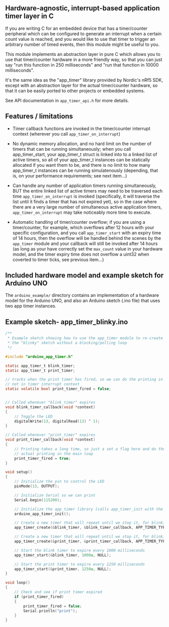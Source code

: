 ## Hardware-agnostic, interrupt-based application timer layer in C

If you are writing C for an embedded device that has a timer/counter peripheral which can
be configured to generate an interrupt when a certain count value is reached, and you would
like to use that timer to trigger an arbitrary number of timed events, then this module might
be useful to you.

This module implements an abstraction layer in pure C which allows you to use that timer/counter
hardware in a more friendly way, so that you can just say "run this function in 250 milliseconds" and
"run that function in 10000 milliseconds".

It's the same idea as the "app_timer" library provided by Nordic's nRf5 SDK,
except with an abstraction layer for the actual timer/counter hardware, so that it can
be easily ported to other projects or embedded systems.

See API documentation in `app_timer_api.h` for more details.

## Features / limitations

- Timer callback functions are invoked in the timer/counter interrupt context (wherever you call `app_timer_on_interrupt`)

- No dynamic memory allocation, and no hard limit on the number of timers that can be running simultaneously; when you call
  app_timer_start, your app_timer_t struct is linked into to a linked list of active timers, so all of your app_timer_t instances
  can be statically allocated if you want them to be, and there is no limit to how many app_timer_t instances can be running
  simulatenously (depending, that is, on your performance requirements; see next item...)

- Can handle any number of application timers running simultaneously, BUT the entire linked list of active timers may
  need to be traversed each time `app_timer_on_interrupt` is invoked (specifically, it will traverse the list until it
  finds a timer that has not expired yet), so in the case where there are a very large number of simultaneous active application
  timers, `app_timer_on_interrupt` may take noticeably more time to execute.

- Automatic handling of timer/counter overflow; if you are using a timer/counter, for example, which overflows after
  12 hours with your specific configuration, and you call `app_timer_start` with an expiry time of 14 hours,
  then the overflow will be handled behind the scenes by the `app_timer` module and your callback will still be
  invoked after 14 hours (as long as your have correctly set the `max_count` value in your hardware model, and the timer
  expiry time does not overflow a uint32 when coverted to timer ticks, see previous item...)

## Included hardware model and example sketch for Arduino UNO

The `arduino_example/` directory contains an implementation of a hardware model for
the Arduino UNO, and also an Arduino sketch (.ino file) that uses two app timer instances.

## Example sketch- app_timer_blinky.ino

```c
/**
 * Example sketch showing how to use the app_timer module to re-create
 * the "blinky" sketch without a blocking/polling loop
 */

#include "arduino_app_timer.h"

static app_timer_t blink_timer;
static app_timer_t print_timer;

// tracks when the print timer has fired, so we can do the printing in the main loop and
// not in timer interrupt context
static volatile bool print_timer_fired = false;


// Called whenever "blink_timer" expires
void blink_timer_callback(void *context)
{
    // Toggle the LED
    digitalWrite(13, digitalRead(13) ^ 1);
}

// Called whenever "print_timer" expires
void print_timer_callback(void *context)
{
    // Printing takes a long time, so just a set a flag here and do the
    // actual printing in the main loop
    print_timer_fired = true;
}

void setup()
{
    // Initialize the pin to control the LED
    pinMode(13, OUTPUT);

    // Initialize Serial so we can print
    Serial.begin(115200);

    // Initialize the app_timer library (calls app_timer_init with the hardware model for arduino uno)
    arduino_app_timer_init();

    // Create a new timer that will repeat until we stop it, for blinking
    app_timer_create(&blink_timer, &blink_timer_callback, APP_TIMER_TYPE_REPEATING);

    // Create a new timer that will repeat until we stop it, for blinking
    app_timer_create(&print_timer, &print_timer_callback, APP_TIMER_TYPE_REPEATING);

    // Start the blink timer to expire every 1000 milliseconds
    app_timer_start(&blink_timer, 1000u, NULL);

    // Start the print timer to expire every 1250 milliseconds
    app_timer_start(&print_timer, 1250u, NULL);
}

void loop()
{
    // Check and see if print timer expired
    if (print_timer_fired)
    {
        print_timer_fired = false;
        Serial.println("print");
    }
}
```
